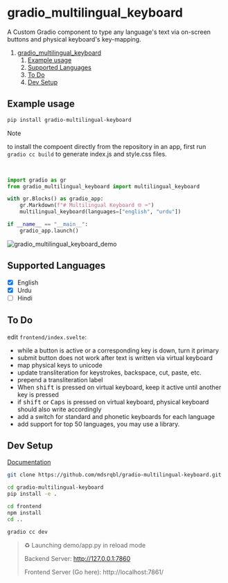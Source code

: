 
# gradio_multilingual_keyboard

A Custom Gradio component to type any language's text via on-screen buttons and physical keyboard's key-mapping.

1. [gradio\_multilingual\_keyboard](#gradio_multilingual_keyboard)
   1. [Example usage](#example-usage)
   2. [Supported Languages](#supported-languages)
   3. [To Do](#to-do)
   4. [Dev Setup](#dev-setup)

## Example usage

```bash
pip install gradio-multilingual-keyboard
```

> [!Note]
> to install the compoent directly from the repository in an app, first run `gradio cc build` to generate index.js and style.css files.

<br>

```python
import gradio as gr
from gradio_multilingual_keyboard import multilingual_keyboard

with gr.Blocks() as gradio_app:
    gr.Markdown(f"# Multilingual Keyboard 🌐 ⌨")
    multilingual_keyboard(languages=["english", "urdu"])

if __name__ == "__main__":
    gradio_app.launch()
```

![gradio_multilingual_keyboard_demo](https://github.com/user-attachments/assets/043c1d2c-0262-4620-8b15-5a1ae7090f77)

## Supported Languages

- [x] English
- [x] Urdu
- [ ] Hindi

## To Do

edit `frontend/index.svelte`:
- while a button is active or a corresponding key is down, turn it primary
- submit button does not work after text is written via virtual keyboard
- map physical keys to unicode
- update transliteration for keystrokes, backspace, cut, paste, etc.
- prepend a transliteration label
- When <kbd>shift</kbd> is pressed on virtual keyboard, keep it active until another key is pressed
- if <kbd>shift</kbd> or <kbd>Caps</kbd> is pressed on virtual keyboard, physical keyboard should also write accordingly
- add a switch for standard and phonetic keyboards for each language
- add support for top 50 languages, you may use a library.

## Dev Setup

[Documentation](https://www.gradio.app/guides/custom-components-in-five-minutes)

```bash
git clone https://github.com/mdsrqbl/gradio-multilingual-keyboard.git
```

```bash
cd gradio-multilingual-keyboard
pip install -e .
```

```bash
cd frontend
npm install
cd ..
```

```bash
gradio cc dev
```

> ♻ Launching demo/app.py in reload mode
>
> Backend Server:  http://127.0.0.1:7860
> 
> Frontend Server (Go here): http://localhost:7861/
